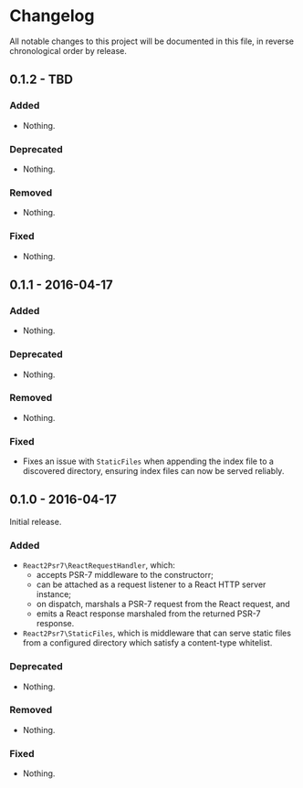 # Changelog

All notable changes to this project will be documented in this file, in reverse chronological order by release.

## 0.1.2 - TBD

### Added

- Nothing.

### Deprecated

- Nothing.

### Removed

- Nothing.

### Fixed

- Nothing.

## 0.1.1 - 2016-04-17

### Added

- Nothing.

### Deprecated

- Nothing.

### Removed

- Nothing.

### Fixed

- Fixes an issue with `StaticFiles` when appending the index file to a
  discovered directory, ensuring index files can now be served reliably.

## 0.1.0 - 2016-04-17

Initial release.

### Added

- `React2Psr7\ReactRequestHandler`, which:
  - accepts PSR-7 middleware to the constructorr;
  - can be attached as a request listener to a React HTTP server instance;
  - on dispatch, marshals a PSR-7 request from the React request, and
  - emits a React response marshaled from the returned PSR-7 response.
- `React2Psr7\StaticFiles`, which is middleware that can serve static
  files from a configured directory which satisfy a content-type whitelist.

### Deprecated

- Nothing.

### Removed

- Nothing.

### Fixed

- Nothing.
